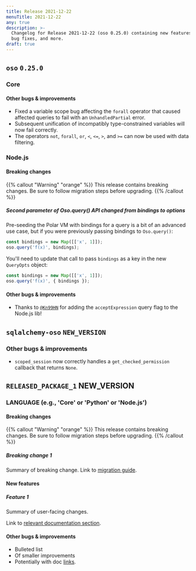 ```yaml
---
title: Release 2021-12-22
menuTitle: 2021-12-22
any: true
description: >-
  Changelog for Release 2021-12-22 (oso 0.25.0) containing new features,
  bug fixes, and more.
draft: true
---
```


## `oso` `0.25.0`

### Core

#### Other bugs & improvements

- Fixed a variable scope bug affecting the `forall` operator that caused affected
  queries to fail with an `UnhandledPartial` error.
- Subsequent unification of incompatibly type-constrained variables will now fail
  correctly.
- The operators `not`, `forall`, `or`, `<`, `<=`, `>`, and `>=` can now be used
  with data filtering.

### Node.js

#### Breaking changes

{{% callout "Warning" "orange" %}}
  This release contains breaking changes. Be sure to follow migration steps
  before upgrading.
{{% /callout %}}

##### Second parameter of Oso.query() API changed from bindings to options

Pre-seeding the Polar VM with bindings for a query is a bit of an advanced use
case, but if you were previously passing bindings to `Oso.query()`:

```js
const bindings = new Map([['x', 1]]);
oso.query('f(x)', bindings);
```

You'll need to update that call to pass `bindings` as a key in the new
`QueryOpts` object:

```js
const bindings = new Map([['x', 1]]);
oso.query('f(x)', { bindings });
```

#### Other bugs & improvements

- Thanks to [`@Kn99HN`](https://github.com/Kn99HN) for adding the
  `acceptExpression` query flag to the Node.js lib!

## `sqlalchemy-oso` `NEW_VERSION`

### Other bugs & improvements

- `scoped_session` now correctly handles a `get_checked_permission` callback that
  returns `None`.

## `RELEASED_PACKAGE_1` NEW_VERSION

### LANGUAGE (e.g., 'Core' or 'Python' or 'Node.js')

#### Breaking changes

<!-- TODO: remove warning and replace with "None" if no breaking changes. -->

{{% callout "Warning" "orange" %}}
  This release contains breaking changes. Be sure to follow migration steps
  before upgrading.
{{% /callout %}}

##### Breaking change 1

Summary of breaking change.
Link to [migration guide]().

#### New features

##### Feature 1

Summary of user-facing changes.

Link to [relevant documentation section]().

#### Other bugs & improvements

- Bulleted list
- Of smaller improvements
- Potentially with doc [links]().

